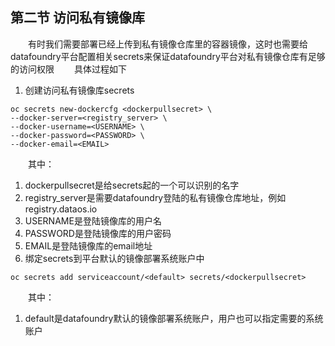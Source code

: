 ##  第二节 访问私有镜像库
　　有时我们需要部署已经上传到私有镜像仓库里的容器镜像，这时也需要给datafoundry平台配置相关secrets来保证datafoundry平台对私有镜像仓库有足够的访问权限
　　具体过程如下
1. 创建访问私有镜像库secrets   
``` 
oc secrets new-dockercfg <dockerpullsecret> \
--docker-server=<registry_server> \
--docker-username=<USERNAME> \ 
--docker-password=<PASSWORD> \
--docker-email=<EMAIL>
``` 
　　其中：
  1.  dockerpullsecret是给secrets起的一个可以识别的名字
  2.  registry_server是需要datafoundry登陆的私有镜像仓库地址，例如registry.dataos.io
  1.  USERNAME是登陆镜像库的用户名
  1.  PASSWORD是登陆镜像库的用户密码
  2.  EMAIL是登陆镜像库的email地址
1.  绑定secrets到平台默认的镜像部署系统账户中
``` 
oc secrets add serviceaccount/<default> secrets/<dockerpullsecret>
```   
　　其中：
  1.  default是datafoundry默认的镜像部署系统账户，用户也可以指定需要的系统账户